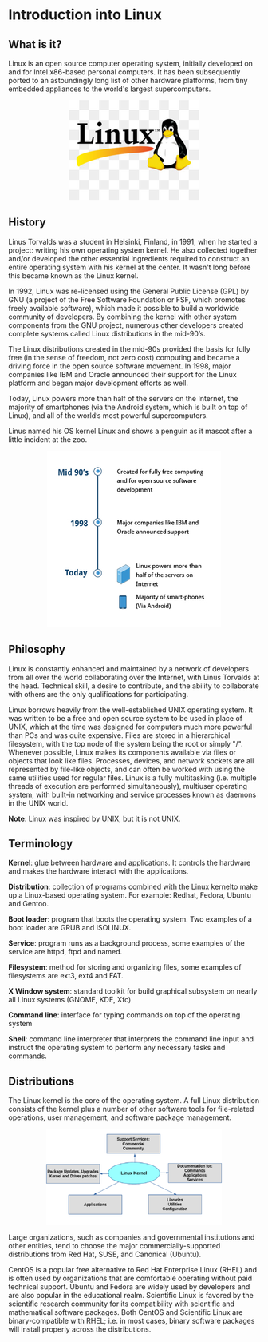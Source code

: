 # Introduction into Linux

## What is it?
Linux is an open source computer operating system, initially developed on and for Intel x86-based personal computers. It has been subsequently ported to an astoundingly long list of other hardware platforms, from tiny embedded appliances to the world's largest supercomputers.

<div align="center">
	<img src="images/linuxLogo.jpg">
</div>

## History
Linus Torvalds was a student in Helsinki, Finland, in 1991, when he started a project: writing his own operating system kernel. He also collected together and/or developed the other essential ingredients required to construct an entire operating system with his kernel at the center. It wasn't long before this became known as the Linux kernel. 

In 1992, Linux was re-licensed using the General Public License (GPL) by GNU (a project of the Free Software Foundation or FSF, which promotes freely available software), which made it possible to build a worldwide community of developers. By combining the kernel with other system components from the GNU project, numerous other developers created complete systems called Linux distributions in the mid-90’s.

The Linux distributions created in the mid-90s provided the basis for fully free (in the sense of freedom, not zero cost) computing and became a driving force in the open source software movement. In 1998, major companies like IBM and Oracle announced their support for the Linux platform and began major development efforts as well.

Today, Linux powers more than half of the servers on the Internet, the majority of smartphones (via the Android system, which is built on top of Linux), and all of the world’s most powerful supercomputers.

Linus named his OS kernel Linux and shows a penguin as it mascot after a little incident at the zoo.

<div align="center">
	<img src="images/LFS01_ch02_sectiom_01_screen05.jpg"/>
</div>

## Philosophy
Linux is constantly enhanced and maintained by a network of developers from all over the world collaborating over the Internet, with Linus Torvalds at the head. Technical skill, a desire to contribute, and the ability to collaborate with others are the only qualifications for participating.

Linux borrows heavily from the well-established UNIX operating system. It was written to be a free and open source system to be used in place of UNIX, which at the time was designed for computers much more powerful than PCs and was quite expensive. Files are stored in a hierarchical filesystem, with the top node of the system being the root or simply "/". Whenever possible, Linux makes its components available via files or objects that look like files. Processes, devices, and network sockets are all represented by file-like objects, and can often be worked with using the same utilities used for regular files. Linux is a fully multitasking (i.e. multiple threads of execution are performed simultaneously), multiuser operating system, with built-in networking and service processes known as daemons in the UNIX world.

__Note__: Linux was inspired by UNIX, but it is not UNIX.

## Terminology
**Kernel**: glue between hardware and applications. It controls the hardware and makes the hardware interact with the applications.

**Distribution**: collection of programs combined with the Linux kernelto make up a Linux-based operating system. For example: Redhat, Fedora, Ubuntu and Gentoo.

**Boot loader**: program that boots the operating system. Two examples of a boot loader are GRUB and ISOLINUX.

**Service**: program runs as a background process, some examples of the service are httpd, ftpd and named.

**Filesystem**: method for storing and organizing files, some examples of filesystems are ext3, ext4 and FAT.

**X Window system**: standard toolkit for build graphical subsystem on nearly all Linux systems (GNOME, KDE, Xfc)

**Command line**: interface for typing commands on top of the operating system

**Shell**: command line interpreter that interprets the command line input and instruct the operating system to perform any necessary tasks and commands.

## Distributions
The Linux kernel is the core of the operating system. A full Linux distribution consists of the kernel plus a number of other software tools for file-related operations, user management, and software package management. 

<div align="center">
	<img src="images/distroroles.png" width="70%"/>
</div>

Large organizations, such as companies and governmental institutions and other entities, tend to choose the major commercially-supported distributions from Red Hat, SUSE, and Canonical (Ubuntu).

CentOS is a popular free alternative to Red Hat Enterprise Linux (RHEL) and is often used by organizations that are comfortable operating without paid technical support. Ubuntu and Fedora are widely used by developers and are also popular in the educational realm. Scientific Linux is favored by the scientific research community for its compatibility with scientific and mathematical software packages. Both CentOS and Scientific Linux are binary-compatible with RHEL; i.e. in most cases, binary software packages will install properly across the distributions.
